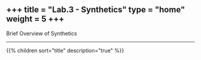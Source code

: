 +++
title = "Lab.3 - Synthetics"
type = "home"
weight = 5
+++
---

Brief Overview of Synthetics


---
{{% children sort="title" description="true" %}}